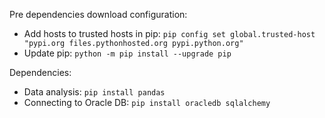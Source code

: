 Pre dependencies download configuration:
* Add hosts to trusted hosts in pip: ```pip config set global.trusted-host "pypi.org files.pythonhosted.org pypi.python.org"```
* Update pip: ```python -m pip install --upgrade pip```

Dependencies:
* Data analysis: ```pip install pandas```
* Connecting to Oracle DB: ```pip install oracledb sqlalchemy```